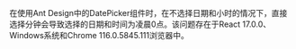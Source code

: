 在使用Ant Design中的DatePicker组件时，在不选择日期和小时的情况下，直接选择分钟会导致选择的日期和时间为凌晨0点。该问题存在于React 17.0.0、Windows系统和Chrome 116.0.5845.111浏览器中。
